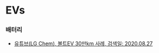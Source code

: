 # EVs

### 배터리
- [유튜브(LG Chem), 볼트EV 30만km 사례, 검색일: 2020.08.27](https://www.youtube.com/watch?v=O74m7dgqhpk)  
